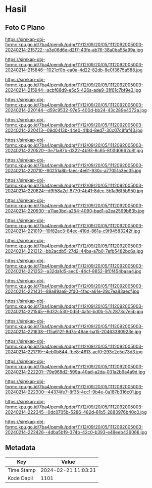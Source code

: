 # Hasil

## Foto C Plano

https://sirekap-obj-formc.kpu.go.id/7ba4/pemilu/pdpr/11/12/09/20/05/1112092005003-20240214-215722--a3e06d6e-d2f7-43fe-ab76-38a0ba55a99a.jpg

https://sirekap-obj-formc.kpu.go.id/7ba4/pemilu/pdpr/11/12/09/20/05/1112092005003-20240214-215846--1021cf0b-ea0a-4d22-82db-8e0f3675a588.jpg

https://sirekap-obj-formc.kpu.go.id/7ba4/pemilu/pdpr/11/12/09/20/05/1112092005003-20240214-215944--acbf88d9-e5c5-426a-ade9-31f61c7bf9e3.jpg

https://sirekap-obj-formc.kpu.go.id/7ba4/pemilu/pdpr/11/12/09/20/05/1112092005003-20240214-220144--d59c9532-97e5-400d-bb24-43c289e4372a.jpg

https://sirekap-obj-formc.kpu.go.id/7ba4/pemilu/pdpr/11/12/09/20/05/1112092005003-20240214-220413--09d0413b-44e0-41bd-8ed7-30c07c8faf43.jpg

https://sirekap-obj-formc.kpu.go.id/7ba4/pemilu/pdpr/11/12/09/20/05/1112092005003-20240214-220520--3e71a87b-d322-4b93-8c65-8f3fd0662c8f.jpg

https://sirekap-obj-formc.kpu.go.id/7ba4/pemilu/pdpr/11/12/09/20/05/1112092005003-20240214-220710--90251a8b-faec-4e61-930c-a77051a3ec35.jpg

https://sirekap-obj-formc.kpu.go.id/7ba4/pemilu/pdpr/11/12/09/20/05/1112092005003-20240214-220824--d9f58a2d-8770-4b41-8dec-5b1a96f5b950.jpg

https://sirekap-obj-formc.kpu.go.id/7ba4/pemilu/pdpr/11/12/09/20/05/1112092005003-20240214-220930--a11ae3bd-a254-4090-bad1-a2ea2599b83b.jpg

https://sirekap-obj-formc.kpu.go.id/7ba4/pemilu/pdpr/11/12/09/20/05/1112092005003-20240214-221019--10f82ac3-84ec-410d-861a-c9f94583242f.jpg

https://sirekap-obj-formc.kpu.go.id/7ba4/pemilu/pdpr/11/12/09/20/05/1112092005003-20240214-221312--bb2acdb5-27d2-44ba-a7b0-7efb5482bc6a.jpg

https://sirekap-obj-formc.kpu.go.id/7ba4/pemilu/pdpr/11/12/09/20/05/1112092005003-20240214-221353--a32da1d5-aec0-44cf-8852-8f0f454baaa4.jpg

https://sirekap-obj-formc.kpu.go.id/7ba4/pemilu/pdpr/11/12/09/20/05/1112092005003-20240214-221431--89a89aa9-2fd0-4fac-a61e-29c7ea83aecf.jpg

https://sirekap-obj-formc.kpu.go.id/7ba4/pemilu/pdpr/11/12/09/20/05/1112092005003-20240214-221545--8d32c530-0d5f-4afd-bd0b-57c2873d7e5b.jpg

https://sirekap-obj-formc.kpu.go.id/7ba4/pemilu/pdpr/11/12/09/20/05/1112092005003-20240214-221638--f15a612f-8d7a-49ae-ba15-20463380923e.jpg

https://sirekap-obj-formc.kpu.go.id/7ba4/pemilu/pdpr/11/12/09/20/05/1112092005003-20240214-221719--4eb0b844-fbe8-4613-acf0-293c2e5d73d3.jpg

https://sirekap-obj-formc.kpu.go.id/7ba4/pemilu/pdpr/11/12/09/20/05/1112092005003-20240214-222201--79e968d2-599a-40ad-a2da-031a2b9a4a9d.jpg

https://sirekap-obj-formc.kpu.go.id/7ba4/pemilu/pdpr/11/12/09/20/05/1112092005003-20240214-222300--44374fe7-8f35-4cc1-9b4e-0a187b316c01.jpg

https://sirekap-obj-formc.kpu.go.id/7ba4/pemilu/pdpr/11/12/09/20/05/1112092005003-20240214-222345--0dc0705b-5286-482d-81b5-2883976b40c0.jpg

https://sirekap-obj-formc.kpu.go.id/7ba4/pemilu/pdpr/11/12/09/20/05/1112092005003-20240214-222426--4dba5b19-374b-42c0-b393-e48eeb436068.jpg


## Metadata

| Key        | Value               |
| ---------- | ------------------- |
| Time Stamp | 2024-02-21 11:03:31 |
| Kode Dapil | 1101                |



